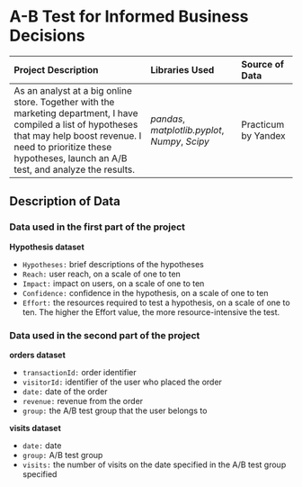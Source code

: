 # A-B Test for Informed Business Decisions

| Project Description | Libraries Used | Source of Data |
| :---------------------- | :---------------------- | :---------------------- | 
|As an analyst at a big online store. Together with the marketing department, I have compiled a list of hypotheses that may help boost revenue. I need to prioritize these hypotheses, launch an A/B test, and analyze the results.| *pandas*, *matplotlib.pyplot*, *Numpy*, *Scipy* | Practicum by Yandex |


## Description of Data

### Data used in the first part of the project

**Hypothesis dataset**
- `Hypotheses:` brief descriptions of the hypotheses
- `Reach:` user reach, on a scale of one to ten
- `Impact:` impact on users, on a scale of one to ten
- `Confidence:` confidence in the hypothesis, on a scale of one to ten
- `Effort:` the resources required to test a hypothesis, on a scale of one to ten. The higher the Effort value, the more resource-intensive the test.

### Data used in the second part of the project

**orders dataset**
- `transactionId:` order identifier
- `visitorId:` identifier of the user who placed the order
- `date:` date of the order
- `revenue:` revenue from the order
- `group:` the A/B test group that the user belongs to

**visits dataset**
- `date:` date
- `group:` A/B test group
- `visits:` the number of visits on the date specified in the A/B test group specified
